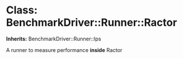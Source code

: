 # Class: BenchmarkDriver::Runner::Ractor
**Inherits:** BenchmarkDriver::Runner::Ips
    

A runner to measure performance **inside** Ractor



